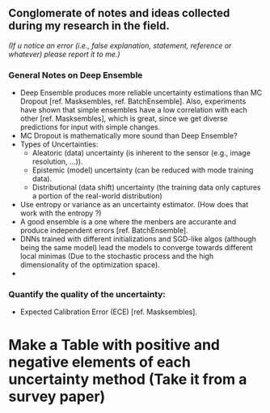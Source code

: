 ## Conglomerate of notes and ideas collected during my research in the field. 
*(If u notice an error (i.e., false explanation, statement, reference or whatever) please report it to me.)*

### General Notes on Deep Ensemble
- Deep Ensemble produces more reliable uncertainty estimations than MC Dropout [ref. Masksembles, ref. BatchEnsemble]. Also, experiments have shown that simple ensembles have a low correlation with each other [ref. Masksembles], which is great, since we get diverse predictions for input with simple changes.
- MC Dropout is mathematically more sound than Deep Ensemble?
- Types of Uncertainties:
  - Aleatoric (data) uncertainty (is inherent to the sensor (e.g., image resolution, ...)).
  - Epistemic (model) uncertainty (can be reduced with mode training data).
  - Distributional (data shift) uncertainty (the training data only captures a portion of the real-world distribution)
- Use entropy or variance as an uncertainty estimator. (How does that work with the entropy ?)
- A good ensemble is a one where the menbers are accurante and produce independent errors [ref. BatchEnsemble].
- DNNs trained with different initializations and SGD-like algos (although being the same model) lead the models to converge towards different local minimas (Due to the stochastic process and the high dimensionality of the optimization space).
- 


### Quantify the quality of the uncertainty:
- Expected Calibration Error (ECE) [ref. Masksembles].

# Make a Table with positive and negative elements of each uncertainty method (Take it from a survey paper)
